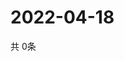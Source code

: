 # 2022-04-18
  共 0条

  <!-- BEGIN -->
  <!-- 最后更新时间Mon Apr 18 2022 23:03:28 GMT+0000 (Coordinated Universal Time) -->
  
  <!-- END -->
  
  